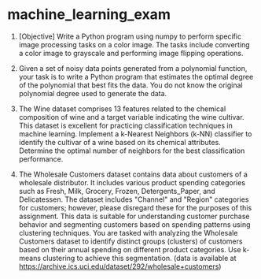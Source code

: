 # machine_learning_exam

1. [Objective] Write a Python program using numpy to perform specific image processing tasks
on a color image. The tasks include converting a color image to grayscale and performing
image flipping operations.

2. Given a set of noisy data points generated from a polynomial function, your task is to write a
Python program that estimates the optimal degree of the polynomial that best fits the data.
You do not know the original polynomial degree used to generate the data.

3. The Wine dataset comprises 13 features related to the chemical composition of wine and a
target variable indicating the wine cultivar. This dataset is excellent for practicing classification
techniques in machine learning. Implement a k-Nearest Neighbors (k-NN) classifier to
identify the cultivar of a wine based on its chemical attributes. Determine the optimal
number of neighbors for the best classification performance.

4. The Wholesale Customers dataset contains data about customers of a wholesale distributor. It
includes various product spending categories such as Fresh, Milk, Grocery, Frozen,
Detergents_Paper, and Delicatessen. The dataset includes "Channel" and "Region" categories for
customers; however, please disregard these for the purposes of this assignment. This data is
suitable for understanding customer purchase behavior and segmenting customers based on
spending patterns using clustering techniques. You are tasked with analyzing the Wholesale
Customers dataset to identify distinct groups (clusters) of customers based on their annual
spending on different product categories. Use k-means clustering to achieve this
segmentation.
(data is available at https://archive.ics.uci.edu/dataset/292/wholesale+customers)
